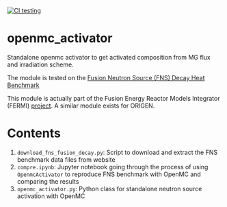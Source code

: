 [![CI testing](https://github.com/jbae11/openmc_activator/actions/workflows/ci.yml/badge.svg)](https://github.com/jbae11/openmc_activator/actions/workflows/ci.yml)

# openmc_activator

Standalone openmc activator to get activated composition from MG flux and irradiation scheme.

The module is tested on the [Fusion Neutron Source (FNS) Decay Heat Benchmark](https://nds.iaea.org/conderc/fusion/)

This module is actually part of the Fusion Energy Reactor Models Integrator (FERMI) [project](https://code.ornl.gov/4ib/fermi). A similar module exists for ORIGEN.

# Contents
1. `download_fns_fusion_decay.py`: Script to download and extract the FNS benchmark data files from website
2. `compre.ipynb`: Jupyter notebook going through the process of using `OpenmcActivator` to reproduce FNS benchmark with OpenMC and comparing the results
3. `openmc_activator.py`: Python class for standalone neutron source activation with OpenMC
